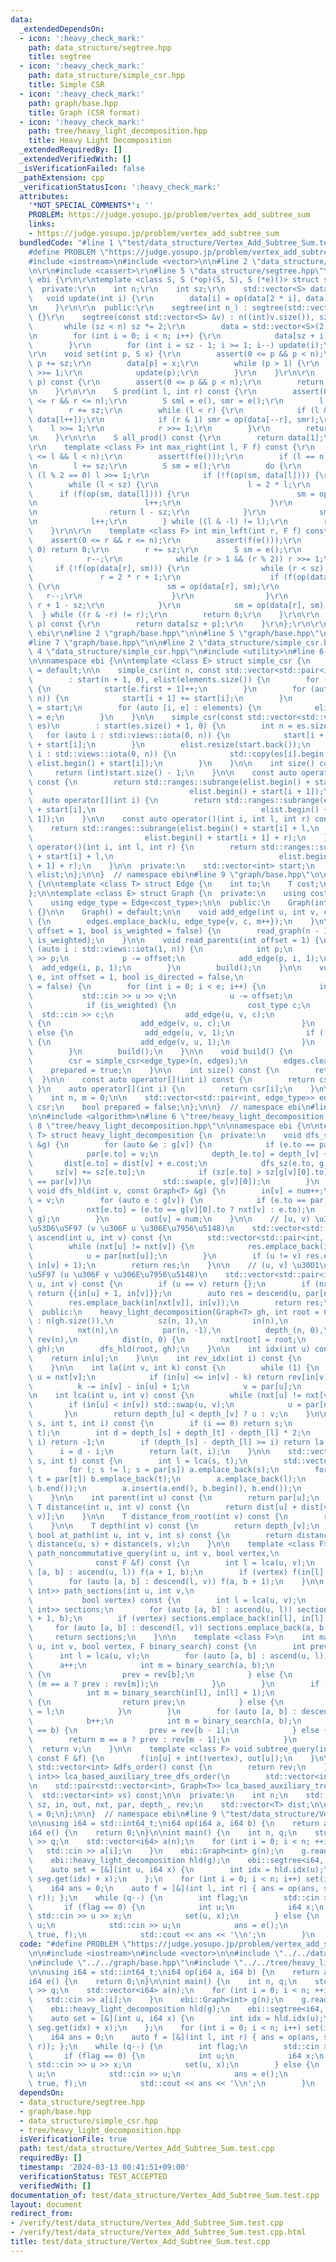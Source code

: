 ```yaml
---
data:
  _extendedDependsOn:
  - icon: ':heavy_check_mark:'
    path: data_structure/segtree.hpp
    title: segtree
  - icon: ':heavy_check_mark:'
    path: data_structure/simple_csr.hpp
    title: Simple CSR
  - icon: ':heavy_check_mark:'
    path: graph/base.hpp
    title: Graph (CSR format)
  - icon: ':heavy_check_mark:'
    path: tree/heavy_light_decomposition.hpp
    title: Heavy Light Decomposition
  _extendedRequiredBy: []
  _extendedVerifiedWith: []
  _isVerificationFailed: false
  _pathExtension: cpp
  _verificationStatusIcon: ':heavy_check_mark:'
  attributes:
    '*NOT_SPECIAL_COMMENTS*': ''
    PROBLEM: https://judge.yosupo.jp/problem/vertex_add_subtree_sum
    links:
    - https://judge.yosupo.jp/problem/vertex_add_subtree_sum
  bundledCode: "#line 1 \"test/data_structure/Vertex_Add_Subtree_Sum.test.cpp\"\n\
    #define PROBLEM \"https://judge.yosupo.jp/problem/vertex_add_subtree_sum\"\n\n\
    #include <iostream>\n#include <vector>\n\n#line 2 \"data_structure/segtree.hpp\"\
    \n\r\n#include <cassert>\r\n#line 5 \"data_structure/segtree.hpp\"\n\r\nnamespace\
    \ ebi {\r\n\r\ntemplate <class S, S (*op)(S, S), S (*e)()> struct segtree {\r\n\
    \  private:\r\n    int n;\r\n    int sz;\r\n    std::vector<S> data;\r\n\r\n \
    \   void update(int i) {\r\n        data[i] = op(data[2 * i], data[2 * i + 1]);\r\
    \n    }\r\n\r\n  public:\r\n    segtree(int n_) : segtree(std::vector<S>(n_, e()))\
    \ {}\r\n    segtree(const std::vector<S> &v) : n((int)v.size()), sz(1) {\r\n \
    \       while (sz < n) sz *= 2;\r\n        data = std::vector<S>(2 * sz, e());\r\
    \n        for (int i = 0; i < n; i++) {\r\n            data[sz + i] = v[i];\r\n\
    \        }\r\n        for (int i = sz - 1; i >= 1; i--) update(i);\r\n    }\r\n\
    \r\n    void set(int p, S x) {\r\n        assert(0 <= p && p < n);\r\n       \
    \ p += sz;\r\n        data[p] = x;\r\n        while (p > 1) {\r\n            p\
    \ >>= 1;\r\n            update(p);\r\n        }\r\n    }\r\n\r\n    S get(int\
    \ p) const {\r\n        assert(0 <= p && p < n);\r\n        return data[p + sz];\r\
    \n    }\r\n\r\n    S prod(int l, int r) const {\r\n        assert(0 <= l && l\
    \ <= r && r <= n);\r\n        S sml = e(), smr = e();\r\n        l += sz;\r\n\
    \        r += sz;\r\n        while (l < r) {\r\n            if (l & 1) sml = op(sml,\
    \ data[l++]);\r\n            if (r & 1) smr = op(data[--r], smr);\r\n        \
    \    l >>= 1;\r\n            r >>= 1;\r\n        }\r\n        return op(sml, smr);\r\
    \n    }\r\n\r\n    S all_prod() const {\r\n        return data[1];\r\n    }\r\n\
    \r\n    template <class F> int max_right(int l, F f) const {\r\n        assert(0\
    \ <= l && l < n);\r\n        assert(f(e()));\r\n        if (l == n) return n;\r\
    \n        l += sz;\r\n        S sm = e();\r\n        do {\r\n            while\
    \ (l % 2 == 0) l >>= 1;\r\n            if (!f(op(sm, data[l]))) {\r\n        \
    \        while (l < sz) {\r\n                    l = 2 * l;\r\n              \
    \      if (f(op(sm, data[l]))) {\r\n                        sm = op(sm, data[l]);\r\
    \n                        l++;\r\n                    }\r\n                }\r\
    \n                return l - sz;\r\n            }\r\n            sm = op(sm, data[l]);\r\
    \n            l++;\r\n        } while ((l & -l) != l);\r\n        return n;\r\n\
    \    }\r\n\r\n    template <class F> int min_left(int r, F f) const {\r\n    \
    \    assert(0 <= r && r <= n);\r\n        assert(f(e()));\r\n        if (r ==\
    \ 0) return 0;\r\n        r += sz;\r\n        S sm = e();\r\n        do {\r\n\
    \            r--;\r\n            while (r > 1 && (r % 2)) r >>= 1;\r\n       \
    \     if (!f(op(data[r], sm))) {\r\n                while (r < sz) {\r\n     \
    \               r = 2 * r + 1;\r\n                    if (f(op(data[r], sm)))\
    \ {\r\n                        sm = op(data[r], sm);\r\n                     \
    \   r--;\r\n                    }\r\n                }\r\n                return\
    \ r + 1 - sz;\r\n            }\r\n            sm = op(data[r], sm);\r\n      \
    \  } while ((r & -r) != r);\r\n        return 0;\r\n    }\r\n\r\n    S operator[](int\
    \ p) const {\r\n        return data[sz + p];\r\n    }\r\n};\r\n\r\n}  // namespace\
    \ ebi\r\n#line 2 \"graph/base.hpp\"\n\n#line 5 \"graph/base.hpp\"\n#include <ranges>\n\
    #line 7 \"graph/base.hpp\"\n\n#line 2 \"data_structure/simple_csr.hpp\"\n\n#line\
    \ 4 \"data_structure/simple_csr.hpp\"\n#include <utility>\n#line 6 \"data_structure/simple_csr.hpp\"\
    \n\nnamespace ebi {\n\ntemplate <class E> struct simple_csr {\n    simple_csr()\
    \ = default;\n\n    simple_csr(int n, const std::vector<std::pair<int, E>>& elements)\n\
    \        : start(n + 1, 0), elist(elements.size()) {\n        for (auto e : elements)\
    \ {\n            start[e.first + 1]++;\n        }\n        for (auto i : std::views::iota(0,\
    \ n)) {\n            start[i + 1] += start[i];\n        }\n        auto counter\
    \ = start;\n        for (auto [i, e] : elements) {\n            elist[counter[i]++]\
    \ = e;\n        }\n    }\n\n    simple_csr(const std::vector<std::vector<E>>&\
    \ es)\n        : start(es.size() + 1, 0) {\n        int n = es.size();\n     \
    \   for (auto i : std::views::iota(0, n)) {\n            start[i + 1] = (int)es[i].size()\
    \ + start[i];\n        }\n        elist.resize(start.back());\n        for (auto\
    \ i : std::views::iota(0, n)) {\n            std::copy(es[i].begin(), es[i].end(),\
    \ elist.begin() + start[i]);\n        }\n    }\n\n    int size() const {\n   \
    \     return (int)start.size() - 1;\n    }\n\n    const auto operator[](int i)\
    \ const {\n        return std::ranges::subrange(elist.begin() + start[i],\n  \
    \                                   elist.begin() + start[i + 1]);\n    }\n  \
    \  auto operator[](int i) {\n        return std::ranges::subrange(elist.begin()\
    \ + start[i],\n                                     elist.begin() + start[i +\
    \ 1]);\n    }\n\n    const auto operator()(int i, int l, int r) const {\n    \
    \    return std::ranges::subrange(elist.begin() + start[i] + l,\n            \
    \                         elist.begin() + start[i + 1] + r);\n    }\n    auto\
    \ operator()(int i, int l, int r) {\n        return std::ranges::subrange(elist.begin()\
    \ + start[i] + l,\n                                     elist.begin() + start[i\
    \ + 1] + r);\n    }\n\n  private:\n    std::vector<int> start;\n    std::vector<E>\
    \ elist;\n};\n\n}  // namespace ebi\n#line 9 \"graph/base.hpp\"\n\nnamespace ebi\
    \ {\n\ntemplate <class T> struct Edge {\n    int to;\n    T cost;\n    int id;\n\
    };\n\ntemplate <class E> struct Graph {\n  private:\n    using cost_type = E;\n\
    \    using edge_type = Edge<cost_type>;\n\n  public:\n    Graph(int n_) : n(n_)\
    \ {}\n\n    Graph() = default;\n\n    void add_edge(int u, int v, cost_type c)\
    \ {\n        edges.emplace_back(u, edge_type{v, c, m++});\n    }\n\n    void read_tree(int\
    \ offset = 1, bool is_weighted = false) {\n        read_graph(n - 1, offset, false,\
    \ is_weighted);\n    }\n\n    void read_parents(int offset = 1) {\n        for\
    \ (auto i : std::views::iota(1, n)) {\n            int p;\n            std::cin\
    \ >> p;\n            p -= offset;\n            add_edge(p, i, 1);\n          \
    \  add_edge(i, p, 1);\n        }\n        build();\n    }\n\n    void read_graph(int\
    \ e, int offset = 1, bool is_directed = false,\n                    bool is_weighted\
    \ = false) {\n        for (int i = 0; i < e; i++) {\n            int u, v;\n \
    \           std::cin >> u >> v;\n            u -= offset;\n            v -= offset;\n\
    \            if (is_weighted) {\n                cost_type c;\n              \
    \  std::cin >> c;\n                add_edge(u, v, c);\n                if (!is_directed)\
    \ {\n                    add_edge(v, u, c);\n                }\n            }\
    \ else {\n                add_edge(u, v, 1);\n                if (!is_directed)\
    \ {\n                    add_edge(v, u, 1);\n                }\n            }\n\
    \        }\n        build();\n    }\n\n    void build() {\n        assert(!prepared);\n\
    \        csr = simple_csr<edge_type>(n, edges);\n        edges.clear();\n    \
    \    prepared = true;\n    }\n\n    int size() const {\n        return n;\n  \
    \  }\n\n    const auto operator[](int i) const {\n        return csr[i];\n   \
    \ }\n    auto operator[](int i) {\n        return csr[i];\n    }\n\n  private:\n\
    \    int n, m = 0;\n\n    std::vector<std::pair<int, edge_type>> edges;\n    simple_csr<edge_type>\
    \ csr;\n    bool prepared = false;\n};\n\n}  // namespace ebi\n#line 2 \"tree/heavy_light_decomposition.hpp\"\
    \n\n#include <algorithm>\n#line 6 \"tree/heavy_light_decomposition.hpp\"\n\n#line\
    \ 8 \"tree/heavy_light_decomposition.hpp\"\n\nnamespace ebi {\n\ntemplate <class\
    \ T> struct heavy_light_decomposition {\n  private:\n    void dfs_sz(int v, Graph<T>\
    \ &g) {\n        for (auto &e : g[v]) {\n            if (e.to == par[v]) continue;\n\
    \            par[e.to] = v;\n            depth_[e.to] = depth_[v] + 1;\n     \
    \       dist[e.to] = dist[v] + e.cost;\n            dfs_sz(e.to, g);\n       \
    \     sz[v] += sz[e.to];\n            if (sz[e.to] > sz[g[v][0].to] || g[v][0].to\
    \ == par[v])\n                std::swap(e, g[v][0]);\n        }\n    }\n\n   \
    \ void dfs_hld(int v, const Graph<T> &g) {\n        in[v] = num++;\n        rev[in[v]]\
    \ = v;\n        for (auto e : g[v]) {\n            if (e.to == par[v]) continue;\n\
    \            nxt[e.to] = (e.to == g[v][0].to ? nxt[v] : e.to);\n            dfs_hld(e.to,\
    \ g);\n        }\n        out[v] = num;\n    }\n\n    // [u, v) \u30D1\u30B9\u306E\
    \u53D6\u5F97 (v \u306F u \u306E\u7956\u5148)\n    std::vector<std::pair<int, int>>\
    \ ascend(int u, int v) const {\n        std::vector<std::pair<int, int>> res;\n\
    \        while (nxt[u] != nxt[v]) {\n            res.emplace_back(in[u], in[nxt[u]]);\n\
    \            u = par[nxt[u]];\n        }\n        if (u != v) res.emplace_back(in[u],\
    \ in[v] + 1);\n        return res;\n    }\n\n    // (u, v] \u30D1\u30B9\u306E\u53D6\
    \u5F97 (u \u306F v \u306E\u7956\u5148)\n    std::vector<std::pair<int, int>> descend(int\
    \ u, int v) const {\n        if (u == v) return {};\n        if (nxt[u] == nxt[v])\
    \ return {{in[u] + 1, in[v]}};\n        auto res = descend(u, par[nxt[v]]);\n\
    \        res.emplace_back(in[nxt[v]], in[v]);\n        return res;\n    }\n\n\
    \  public:\n    heavy_light_decomposition(Graph<T> gh, int root = 0)\n       \
    \ : n(gh.size()),\n          sz(n, 1),\n          in(n),\n          out(n),\n\
    \          nxt(n),\n          par(n, -1),\n          depth_(n, 0),\n         \
    \ rev(n),\n          dist(n, 0) {\n        nxt[root] = root;\n        dfs_sz(root,\
    \ gh);\n        dfs_hld(root, gh);\n    }\n\n    int idx(int u) const {\n    \
    \    return in[u];\n    }\n\n    int rev_idx(int i) const {\n        return rev[i];\n\
    \    }\n\n    int la(int v, int k) const {\n        while (1) {\n            int\
    \ u = nxt[v];\n            if (in[u] <= in[v] - k) return rev[in[v] - k];\n  \
    \          k -= in[v] - in[u] + 1;\n            v = par[u];\n        }\n    }\n\
    \n    int lca(int u, int v) const {\n        while (nxt[u] != nxt[v]) {\n    \
    \        if (in[u] < in[v]) std::swap(u, v);\n            u = par[nxt[u]];\n \
    \       }\n        return depth_[u] < depth_[v] ? u : v;\n    }\n\n    int jump(int\
    \ s, int t, int i) const {\n        if (i == 0) return s;\n        int l = lca(s,\
    \ t);\n        int d = depth_[s] + depth_[t] - depth_[l] * 2;\n        if (d <\
    \ i) return -1;\n        if (depth_[s] - depth_[l] >= i) return la(s, i);\n  \
    \      i = d - i;\n        return la(t, i);\n    }\n\n    std::vector<int> path(int\
    \ s, int t) const {\n        int l = lca(s, t);\n        std::vector<int> a, b;\n\
    \        for (; s != l; s = par[s]) a.emplace_back(s);\n        for (; t != l;\
    \ t = par[t]) b.emplace_back(t);\n        a.emplace_back(l);\n        std::reverse(b.begin(),\
    \ b.end());\n        a.insert(a.end(), b.begin(), b.end());\n        return a;\n\
    \    }\n\n    int parent(int u) const {\n        return par[u];\n    }\n\n   \
    \ T distance(int u, int v) const {\n        return dist[u] + dist[v] - 2 * dist[lca(u,\
    \ v)];\n    }\n\n    T distance_from_root(int v) const {\n        return dist[v];\n\
    \    }\n\n    T depth(int v) const {\n        return depth_[v];\n    }\n\n   \
    \ bool at_path(int u, int v, int s) const {\n        return distance(u, v) ==\
    \ distance(u, s) + distance(s, v);\n    }\n\n    template <class F>\n    void\
    \ path_noncommutative_query(int u, int v, bool vertex,\n                     \
    \              const F &f) const {\n        int l = lca(u, v);\n        for (auto\
    \ [a, b] : ascend(u, l)) f(a + 1, b);\n        if (vertex) f(in[l], in[l] + 1);\n\
    \        for (auto [a, b] : descend(l, v)) f(a, b + 1);\n    }\n\n    std::vector<std::pair<int,\
    \ int>> path_sections(int u, int v,\n                                        \
    \           bool vertex) const {\n        int l = lca(u, v);\n        std::vector<std::pair<int,\
    \ int>> sections;\n        for (auto [a, b] : ascend(u, l)) sections.emplace_back(a\
    \ + 1, b);\n        if (vertex) sections.emplace_back(in[l], in[l] + 1);\n   \
    \     for (auto [a, b] : descend(l, v)) sections.emplace_back(a, b + 1);\n   \
    \     return sections;\n    }\n\n    template <class F>\n    int max_path(int\
    \ u, int v, bool vertex, F binary_search) const {\n        int prev = -1;\n  \
    \      int l = lca(u, v);\n        for (auto [a, b] : ascend(u, l)) {\n      \
    \      a++;\n            int m = binary_search(a, b);\n            if (m == b)\
    \ {\n                prev = rev[b];\n            } else {\n                return\
    \ (m == a ? prev : rev[m]);\n            }\n        }\n        if (vertex) {\n\
    \            int m = binary_search(in[l], in[l] + 1);\n            if (m == in[l])\
    \ {\n                return prev;\n            } else {\n                prev\
    \ = l;\n            }\n        }\n        for (auto [a, b] : descend(l, v)) {\n\
    \            b++;\n            int m = binary_search(a, b);\n            if (m\
    \ == b) {\n                prev = rev[b - 1];\n            } else {\n        \
    \        return m == a ? prev : rev[m - 1];\n            }\n        }\n      \
    \  return v;\n    }\n\n    template <class F> void subtree_query(int u, bool vertex,\
    \ const F &f) {\n        f(in[u] + int(!vertex), out[u]);\n    }\n\n    const\
    \ std::vector<int> &dfs_order() const {\n        return rev;\n    }\n\n    std::vector<std::pair<int,\
    \ int>> lca_based_auxiliary_tree_dfs_order(\n        std::vector<int> vs) const;\n\
    \n    std::pair<std::vector<int>, Graph<T>> lca_based_auxiliary_tree(\n      \
    \  std::vector<int> vs) const;\n\n  private:\n    int n;\n    std::vector<int>\
    \ sz, in, out, nxt, par, depth_, rev;\n    std::vector<T> dist;\n\n    int num\
    \ = 0;\n};\n\n}  // namespace ebi\n#line 9 \"test/data_structure/Vertex_Add_Subtree_Sum.test.cpp\"\
    \n\nusing i64 = std::int64_t;\ni64 op(i64 a, i64 b) {\n    return a + b;\n}\n\
    i64 e() {\n    return 0;\n}\n\nint main() {\n    int n, q;\n    std::cin >> n\
    \ >> q;\n    std::vector<i64> a(n);\n    for (int i = 0; i < n; ++i) {\n     \
    \   std::cin >> a[i];\n    }\n    ebi::Graph<int> g(n);\n    g.read_parents(0);\n\
    \    ebi::heavy_light_decomposition hld(g);\n    ebi::segtree<i64, op, e> seg(n);\n\
    \    auto set = [&](int u, i64 x) {\n        int idx = hld.idx(u);\n        seg.set(idx,\
    \ seg.get(idx) + x);\n    };\n    for (int i = 0; i < n; i++) set(i, a[i]);\n\
    \    i64 ans = 0;\n    auto f = [&](int l, int r) { ans = op(ans, seg.prod(l,\
    \ r)); };\n    while (q--) {\n        int flag;\n        std::cin >> flag;\n \
    \       if (flag == 0) {\n            int u;\n            i64 x;\n           \
    \ std::cin >> u >> x;\n            set(u, x);\n        } else {\n            int\
    \ u;\n            std::cin >> u;\n            ans = e();\n            hld.subtree_query(u,\
    \ true, f);\n            std::cout << ans << '\\n';\n        }\n    }\n}\n"
  code: "#define PROBLEM \"https://judge.yosupo.jp/problem/vertex_add_subtree_sum\"\
    \n\n#include <iostream>\n#include <vector>\n\n#include \"../../data_structure/segtree.hpp\"\
    \n#include \"../../graph/base.hpp\"\n#include \"../../tree/heavy_light_decomposition.hpp\"\
    \n\nusing i64 = std::int64_t;\ni64 op(i64 a, i64 b) {\n    return a + b;\n}\n\
    i64 e() {\n    return 0;\n}\n\nint main() {\n    int n, q;\n    std::cin >> n\
    \ >> q;\n    std::vector<i64> a(n);\n    for (int i = 0; i < n; ++i) {\n     \
    \   std::cin >> a[i];\n    }\n    ebi::Graph<int> g(n);\n    g.read_parents(0);\n\
    \    ebi::heavy_light_decomposition hld(g);\n    ebi::segtree<i64, op, e> seg(n);\n\
    \    auto set = [&](int u, i64 x) {\n        int idx = hld.idx(u);\n        seg.set(idx,\
    \ seg.get(idx) + x);\n    };\n    for (int i = 0; i < n; i++) set(i, a[i]);\n\
    \    i64 ans = 0;\n    auto f = [&](int l, int r) { ans = op(ans, seg.prod(l,\
    \ r)); };\n    while (q--) {\n        int flag;\n        std::cin >> flag;\n \
    \       if (flag == 0) {\n            int u;\n            i64 x;\n           \
    \ std::cin >> u >> x;\n            set(u, x);\n        } else {\n            int\
    \ u;\n            std::cin >> u;\n            ans = e();\n            hld.subtree_query(u,\
    \ true, f);\n            std::cout << ans << '\\n';\n        }\n    }\n}"
  dependsOn:
  - data_structure/segtree.hpp
  - graph/base.hpp
  - data_structure/simple_csr.hpp
  - tree/heavy_light_decomposition.hpp
  isVerificationFile: true
  path: test/data_structure/Vertex_Add_Subtree_Sum.test.cpp
  requiredBy: []
  timestamp: '2024-03-13 00:41:51+09:00'
  verificationStatus: TEST_ACCEPTED
  verifiedWith: []
documentation_of: test/data_structure/Vertex_Add_Subtree_Sum.test.cpp
layout: document
redirect_from:
- /verify/test/data_structure/Vertex_Add_Subtree_Sum.test.cpp
- /verify/test/data_structure/Vertex_Add_Subtree_Sum.test.cpp.html
title: test/data_structure/Vertex_Add_Subtree_Sum.test.cpp
---
```

